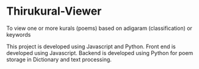 # Thirukural-Viewer
To view one or more kurals (poems) based on adigaram (classification) or keywords

This project is developed using Javascript and Python.
Front end is developed using Javascript.
Backend is developed using Python for poem storage in Dictionary and text processing.
